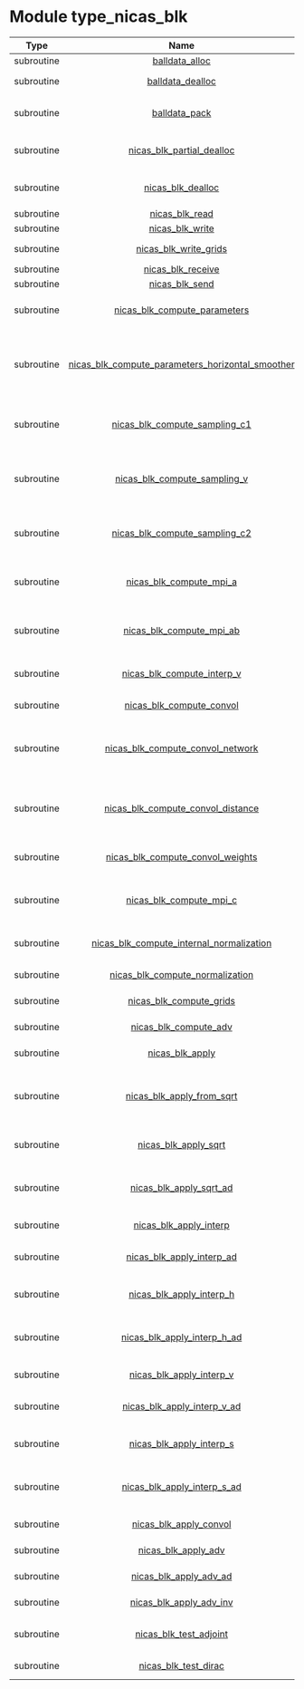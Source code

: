 # Module type_nicas_blk

| Type | Name | Purpose |
| :--: | :--: | :---------- |
| subroutine | [balldata_alloc](https://github.com/JCSDA/saber/tree/develop/src/saber/bump/type_nicas_blk.F90#L255) | allocation |
| subroutine | [balldata_dealloc](https://github.com/JCSDA/saber/tree/develop/src/saber/bump/type_nicas_blk.F90#L273) | release memory |
| subroutine | [balldata_pack](https://github.com/JCSDA/saber/tree/develop/src/saber/bump/type_nicas_blk.F90#L291) | pack data into balldata object |
| subroutine | [nicas_blk_partial_dealloc](https://github.com/JCSDA/saber/tree/develop/src/saber/bump/type_nicas_blk.F90#L330) | release memory (partial) |
| subroutine | [nicas_blk_dealloc](https://github.com/JCSDA/saber/tree/develop/src/saber/bump/type_nicas_blk.F90#L406) | release memory (full) |
| subroutine | [nicas_blk_read](https://github.com/JCSDA/saber/tree/develop/src/saber/bump/type_nicas_blk.F90#L471) | read |
| subroutine | [nicas_blk_write](https://github.com/JCSDA/saber/tree/develop/src/saber/bump/type_nicas_blk.F90#L661) | write |
| subroutine | [nicas_blk_write_grids](https://github.com/JCSDA/saber/tree/develop/src/saber/bump/type_nicas_blk.F90#L799) | write NICAS grids |
| subroutine | [nicas_blk_receive](https://github.com/JCSDA/saber/tree/develop/src/saber/bump/type_nicas_blk.F90#L883) | receive |
| subroutine | [nicas_blk_send](https://github.com/JCSDA/saber/tree/develop/src/saber/bump/type_nicas_blk.F90#L1141) | send |
| subroutine | [nicas_blk_compute_parameters](https://github.com/JCSDA/saber/tree/develop/src/saber/bump/type_nicas_blk.F90#L1346) | compute NICAS parameters |
| subroutine | [nicas_blk_compute_parameters_horizontal_smoother](https://github.com/JCSDA/saber/tree/develop/src/saber/bump/type_nicas_blk.F90#L1488) | compute NICAS parameters for a horizontal smoother |
| subroutine | [nicas_blk_compute_sampling_c1](https://github.com/JCSDA/saber/tree/develop/src/saber/bump/type_nicas_blk.F90#L1563) | compute NICAS sampling, subset Sc1 |
| subroutine | [nicas_blk_compute_sampling_v](https://github.com/JCSDA/saber/tree/develop/src/saber/bump/type_nicas_blk.F90#L1681) | compute NICAS sampling, vertical dimension |
| subroutine | [nicas_blk_compute_sampling_c2](https://github.com/JCSDA/saber/tree/develop/src/saber/bump/type_nicas_blk.F90#L1817) | compute NICAS sampling, subset Sc2 |
| subroutine | [nicas_blk_compute_mpi_a](https://github.com/JCSDA/saber/tree/develop/src/saber/bump/type_nicas_blk.F90#L1954) | compute NICAS MPI distribution, halos A |
| subroutine | [nicas_blk_compute_mpi_ab](https://github.com/JCSDA/saber/tree/develop/src/saber/bump/type_nicas_blk.F90#L2004) | compute NICAS MPI distribution, halos A-B |
| subroutine | [nicas_blk_compute_interp_v](https://github.com/JCSDA/saber/tree/develop/src/saber/bump/type_nicas_blk.F90#L2229) | compute vertical interpolation |
| subroutine | [nicas_blk_compute_convol](https://github.com/JCSDA/saber/tree/develop/src/saber/bump/type_nicas_blk.F90#L2318) | compute convolution |
| subroutine | [nicas_blk_compute_convol_network](https://github.com/JCSDA/saber/tree/develop/src/saber/bump/type_nicas_blk.F90#L2754) | compute convolution with a network approach |
| subroutine | [nicas_blk_compute_convol_distance](https://github.com/JCSDA/saber/tree/develop/src/saber/bump/type_nicas_blk.F90#L3056) | compute convolution with a distance approach |
| subroutine | [nicas_blk_compute_convol_weights](https://github.com/JCSDA/saber/tree/develop/src/saber/bump/type_nicas_blk.F90#L3249) | compute convolution weights |
| subroutine | [nicas_blk_compute_mpi_c](https://github.com/JCSDA/saber/tree/develop/src/saber/bump/type_nicas_blk.F90#L3361) | compute NICAS MPI distribution, halo C |
| subroutine | [nicas_blk_compute_internal_normalization](https://github.com/JCSDA/saber/tree/develop/src/saber/bump/type_nicas_blk.F90#L3509) | compute internal normalization |
| subroutine | [nicas_blk_compute_normalization](https://github.com/JCSDA/saber/tree/develop/src/saber/bump/type_nicas_blk.F90#L3583) | compute normalization |
| subroutine | [nicas_blk_compute_grids](https://github.com/JCSDA/saber/tree/develop/src/saber/bump/type_nicas_blk.F90#L3839) | compute grids |
| subroutine | [nicas_blk_compute_adv](https://github.com/JCSDA/saber/tree/develop/src/saber/bump/type_nicas_blk.F90#L3912) | compute advection |
| subroutine | [nicas_blk_apply](https://github.com/JCSDA/saber/tree/develop/src/saber/bump/type_nicas_blk.F90#L4066) | apply NICAS method |
| subroutine | [nicas_blk_apply_from_sqrt](https://github.com/JCSDA/saber/tree/develop/src/saber/bump/type_nicas_blk.F90#L4145) | apply NICAS method from its square-root formulation |
| subroutine | [nicas_blk_apply_sqrt](https://github.com/JCSDA/saber/tree/develop/src/saber/bump/type_nicas_blk.F90#L4170) | apply NICAS method square-root |
| subroutine | [nicas_blk_apply_sqrt_ad](https://github.com/JCSDA/saber/tree/develop/src/saber/bump/type_nicas_blk.F90#L4214) | apply NICAS method square-root adjoint |
| subroutine | [nicas_blk_apply_interp](https://github.com/JCSDA/saber/tree/develop/src/saber/bump/type_nicas_blk.F90#L4261) | apply interpolation |
| subroutine | [nicas_blk_apply_interp_ad](https://github.com/JCSDA/saber/tree/develop/src/saber/bump/type_nicas_blk.F90#L4290) | apply interpolation adjoint |
| subroutine | [nicas_blk_apply_interp_h](https://github.com/JCSDA/saber/tree/develop/src/saber/bump/type_nicas_blk.F90#L4319) | apply horizontal interpolation |
| subroutine | [nicas_blk_apply_interp_h_ad](https://github.com/JCSDA/saber/tree/develop/src/saber/bump/type_nicas_blk.F90#L4350) | apply horizontal interpolation adjoint |
| subroutine | [nicas_blk_apply_interp_v](https://github.com/JCSDA/saber/tree/develop/src/saber/bump/type_nicas_blk.F90#L4380) | apply vertical interpolation |
| subroutine | [nicas_blk_apply_interp_v_ad](https://github.com/JCSDA/saber/tree/develop/src/saber/bump/type_nicas_blk.F90#L4429) | apply vertical interpolation adjoint |
| subroutine | [nicas_blk_apply_interp_s](https://github.com/JCSDA/saber/tree/develop/src/saber/bump/type_nicas_blk.F90#L4472) | apply subsampling interpolation |
| subroutine | [nicas_blk_apply_interp_s_ad](https://github.com/JCSDA/saber/tree/develop/src/saber/bump/type_nicas_blk.F90#L4509) | apply subsampling interpolation adjoint |
| subroutine | [nicas_blk_apply_convol](https://github.com/JCSDA/saber/tree/develop/src/saber/bump/type_nicas_blk.F90#L4543) | apply convolution |
| subroutine | [nicas_blk_apply_adv](https://github.com/JCSDA/saber/tree/develop/src/saber/bump/type_nicas_blk.F90#L4577) | apply advection |
| subroutine | [nicas_blk_apply_adv_ad](https://github.com/JCSDA/saber/tree/develop/src/saber/bump/type_nicas_blk.F90#L4612) | apply advection |
| subroutine | [nicas_blk_apply_adv_inv](https://github.com/JCSDA/saber/tree/develop/src/saber/bump/type_nicas_blk.F90#L4647) | apply inverse advection |
| subroutine | [nicas_blk_test_adjoint](https://github.com/JCSDA/saber/tree/develop/src/saber/bump/type_nicas_blk.F90#L4682) | test NICAS adjoint accuracy |
| subroutine | [nicas_blk_test_dirac](https://github.com/JCSDA/saber/tree/develop/src/saber/bump/type_nicas_blk.F90#L4919) | apply NICAS to diracs |
